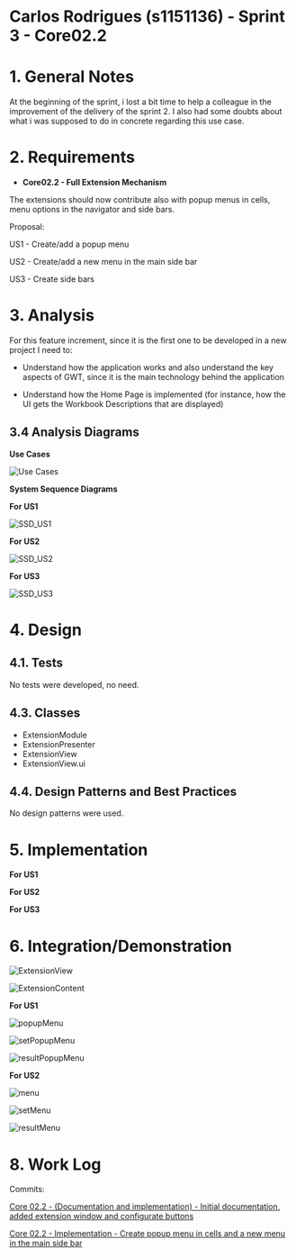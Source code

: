 **Carlos Rodrigues** (s1151136) - Sprint 3 - Core02.2
===============================

# 1. General Notes

At the beginning of the sprint, i lost a bit time to help a colleague in the improvement of the delivery of the sprint 2.
I also had some doubts about what i was supposed to do in concrete  regarding this use case.

# 2. Requirements

- **Core02.2 - Full Extension Mechanism**

The extensions should now contribute also with popup menus in cells, menu options in the navigator and side bars.

Proposal:

US1 - Create/add a popup menu

US2 - Create/add a new menu in the main side bar

US3 - Create side bars

# 3. Analysis

For this feature increment, since it is the first one to be developed in a new project I need to:  

- Understand how the application works and also understand the key aspects of GWT, since it is the main technology behind the application  

- Understand how the Home Page is implemented (for instance, how the UI gets the Workbook Descriptions that are displayed)    

## 3.4 Analysis Diagrams

**Use Cases**

![Use Cases](UseCaseDiagramSP3.jpg)

**System Sequence Diagrams**

**For US1**

![SSD_US1](sequenceDiagramSP3_US1.png)

**For US2**

![SSD_US2](sequenceDiagramSP3_US2.png)

**For US3**

![SSD_US3](sequenceDiagramSP3_US3.png)

# 4. Design

## 4.1. Tests

No tests were developed, no need.

## 4.3. Classes

- ExtensionModule
- ExtensionPresenter
- ExtensionView
- ExtensionView.ui

## 4.4. Design Patterns and Best Practices

No design patterns were used.

# 5. Implementation

**For US1**

**For US2**

**For US3**

# 6. Integration/Demonstration

![ExtensionView](extensionMenu.png)

![ExtensionContent](extensionContent.png)

**For US1**

![popupMenu](popupMenu.png)

![setPopupMenu](setPopupMenu.png)

![resultPopupMenu](resultPopupMenu.png)

**For US2**

![menu](menu.png)

![setMenu](setMenu.png)

![resultMenu](resultMenu.png)

# 8. Work Log

Commits:

[Core 02.2 - (Documentation and implementation) - Initial documentation, added extension window and configurate buttons  ](https://bitbucket.org/lei-isep/lapr4-18-2dl/commits/875da4aa99d4)

[Core 02.2 - Implementation - Create popup menu in cells and a new menu in the main side bar ](https://bitbucket.org/lei-isep/lapr4-18-2dl/commits/e06ffa03f8ee)
